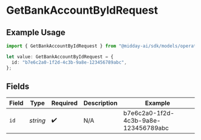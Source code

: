 # GetBankAccountByIdRequest

## Example Usage

```typescript
import { GetBankAccountByIdRequest } from "@midday-ai/sdk/models/operations";

let value: GetBankAccountByIdRequest = {
  id: "b7e6c2a0-1f2d-4c3b-9a8e-123456789abc",
};
```

## Fields

| Field                                | Type                                 | Required                             | Description                          | Example                              |
| ------------------------------------ | ------------------------------------ | ------------------------------------ | ------------------------------------ | ------------------------------------ |
| `id`                                 | *string*                             | :heavy_check_mark:                   | N/A                                  | b7e6c2a0-1f2d-4c3b-9a8e-123456789abc |